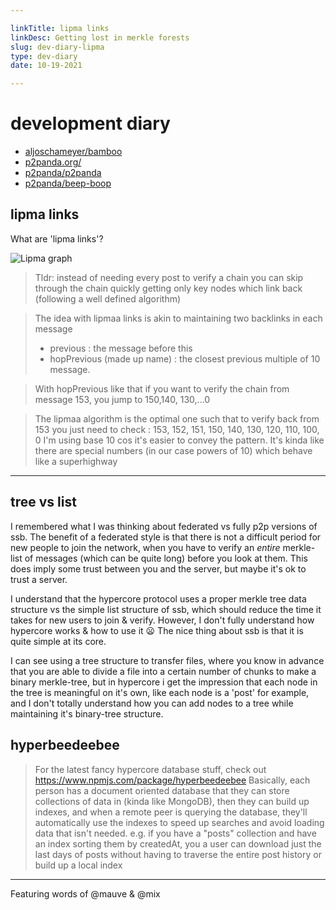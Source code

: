 ```yaml
---

linkTitle: lipma links
linkDesc: Getting lost in merkle forests
slug: dev-diary-lipma
type: dev-diary
date: 10-19-2021

---
```


# development diary

* [aljoschameyer/bamboo](https://github.com/aljoschameyer/bamboo)
* [p2panda.org/](https://p2panda.org/)
* [p2panda/p2panda](https://github.com/p2panda/p2panda)
* [p2panda/beep-boop](https://github.com/p2panda/beep-boop)

## lipma links

What are 'lipma links'?

![Lipma graph](/img/graph.svg "Graph")

> Tldr: instead of needing every post to verify a chain you can skip through the chain quickly getting only key nodes which link back (following a well defined algorithm)

> The idea with lipmaa links is akin to maintaining two backlinks in each message
> - previous : the message before this
> - hopPrevious (made up name) : the closest previous multiple of  10 message.

> With hopPrevious like that if you want to verify the chain from message 153, you jump to 150,140, 130,...0

> The lipmaa algorithm is the optimal one such that to verify back from 153 you just need to check :
> 153, 152, 151, 150, 140, 130, 120, 110, 100, 0
> I'm using base 10 cos it's easier to convey the pattern. It's kinda like there are special numbers (in our case powers of 10) which behave like a superhighway 

---------------------------------------------

## tree vs list

I remembered what I was thinking about federated vs fully p2p versions of ssb. The benefit of a federated style is that there is not a difficult period for new people to join the network, when you have to verify an *entire* merkle-list of messages (which can be quite long) before you look at them. This does imply some trust between you and the server, but maybe it's ok to trust a server. 

I understand that the hypercore protocol uses a proper merkle tree data structure vs the simple list structure of ssb, which should reduce the time it takes for new users to join & verify. However, I don't fully understand how hypercore works & how to use it 😦 The nice thing about ssb is that it is quite simple at its core.

I can see using a tree structure to transfer files, where you know in advance that you are able to divide a file into a certain number of chunks to make a binary merkle-tree, but in hypercore i get the impression that each node in the tree is meaningful on it's own, like each node is a 'post' for example, and I don't totally understand how you can add nodes to a tree while maintaining it's binary-tree structure.

## hyperbeedeebee

> For the latest fancy hypercore database stuff, check out https://www.npmjs.com/package/hyperbeedeebee
> Basically, each person has a document oriented database that they can store collections of data in (kinda like MongoDB), then they can build up indexes, and when a remote peer is querying the database, they'll automatically use the indexes to speed up searches and avoid loading data that isn't needed.
> e.g. if you have a "posts" collection and have an index sorting them by createdAt, you a user can download just the last days of posts without having to traverse the entire post history or build up a local index 

---------------------------------------

Featuring words of @mauve & @mix

